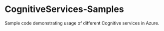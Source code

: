 # CognitiveServices-Samples
Sample code demonstrating usage of different Cognitive services in Azure.
